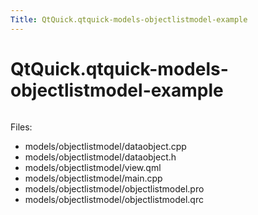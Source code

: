 ```yaml
---
Title: QtQuick.qtquick-models-objectlistmodel-example
---
```


# QtQuick.qtquick-models-objectlistmodel-example

<span class="subtitle"></span>
<!-- $$$models/objectlistmodel-description -->
<p class="centerAlign"><img src="https://developer.ubuntu.com/static/devportal_uploaded/fe3bd0b3-df00-4c46-ac7c-962d0aaae2bc-../qtquick-models-objectlistmodel-example/images/qml-objectlistmodel-example.png" alt="" /></p><p>Files:</p>
<ul>
<li>models/objectlistmodel/dataobject.cpp</li>
<li>models/objectlistmodel/dataobject.h</li>
<li>models/objectlistmodel/view.qml</li>
<li>models/objectlistmodel/main.cpp</li>
<li>models/objectlistmodel/objectlistmodel.pro</li>
<li>models/objectlistmodel/objectlistmodel.qrc</li>
</ul>
<!-- @@@models/objectlistmodel -->

